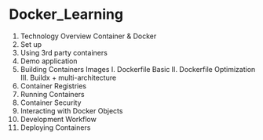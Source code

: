 # Docker_Learning

1. Technology Overview
   Container & Docker
2. Set up
3. Using 3rd party containers
4. Demo application
5. Building Containers Images
   I. Dockerfile Basic
   II. Dockerfile Optimization
   III. Buildx + multi-architecture
6. Container Registries
7. Running Containers
8. Container Security
9. Interacting with Docker Objects
10. Development Workflow
11. Deploying Containers
